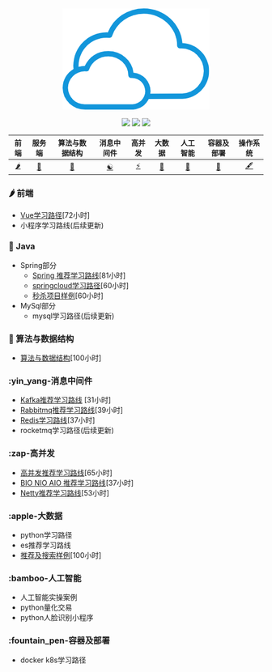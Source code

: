 ﻿﻿<div align="center">
    <img src="asset/sky.png"/>
</div>

<div align="center">
    <a href="#"><img src="https://img.shields.io/badge/1000小时-架构师-yellowgreen.svg"/></a>
    <a href="#"><img src="https://img.shields.io/badge/760小时-完成-reen.svg"/></a>
    <a href="#"><img src="https://img.shields.io/badge/状态-正在更新中...-red.svg"/></a>
</div>

| 前端 | 服务端 |算法与数据结构 | 消息中间件 | 高并发 | 大数据 | 人工智能 | 容器及部署 | 操作系统 | 
| :-----------------------------:      | :----: | :----: | :-----: | :------: | :----------: | :--------------: | :--------: | :--------: | 
| [:hot_pepper:](#hot_pepper-前端)  | [:eagle:](#eagle-Java) | [:aerial_tramway:](#aerial_tramway-算法与数据结构) | [:yin_yang:](#yin_yang-消息中间件) | [:zap:](#zap-高并发) | [:apple:](#apple-大数据) | [:bamboo:](#bamboo-人工智能) | [:fallen_leaf:](#fallen_leaf-人工智能) | [:fountain_pen:](#fountain_pen-容器及部署) | 


### :hot_pepper: 前端
   +  [Vue学习路径](https://github.com/NewPracticer/VueProjectAndRoute)[72小时]
   +  小程序学习路线(后续更新)
 
### :eagle: Java
   +  Spring部分
	    + [Spring 推荐学习路线](https://github.com/NewPracticer/SpringStudyRote)[81小时]
	    + [springcloud学习路径](https://github.com/NewPracticer/SpringCloudRoute)[60小时]
	    + [秒杀项目样例](https://github.com/NewPracticer/SpikeExample)[60小时]
   +  MySql部分
	    + mysql学习路径(后续更新)

### :aerial_tramway: 算法与数据结构
   + [算法与数据结构](https://github.com/NewPracticer/DataStructure)[100小时]
   
### :yin_yang-消息中间件
   + [Kafka推荐学习路线](https://github.com/NewPracticer/KafkaStudyRoute) [31小时]
   + [Rabbitmq推荐学习路线](https://github.com/NewPracticer/RabbbitStudy)[39小时]
   + [Redis学习路线](https://github.com/NewPracticer/RedisRoute)[37小时]
   +  rocketmq学习路径(后续更新)
   
### :zap-高并发
   + [高并发推荐学习路线](https://github.com/NewPracticer/HighConcurrency)[65小时]
   + [BIO NIO AIO 推荐学习路线](https://github.com/NewPracticer/BIONIOAIO)[37小时]
   + [Netty推荐学习路线](https://github.com/NewPracticer/netty)[53小时]
   
### :apple-大数据
   +  python学习路径
   +  es推荐学习路线
   +  [推荐及搜索样例](https://github.com/NewPracticer/SearchRecommend)[100小时]
   
### :bamboo-人工智能
   +  人工智能实操案例
   +  python量化交易
   +  python人脸识别小程序
   
### :fountain_pen-容器及部署
   + docker k8s学习路径